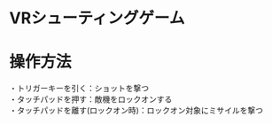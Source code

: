 # VRシューティングゲーム


# 操作方法<br>
・トリガーキーを引く：ショットを撃つ<br>
・タッチパッドを押す：敵機をロックオンする<br>
・タッチパッドを離す(ロックオン時)：ロックオン対象にミサイルを撃つ<br>
